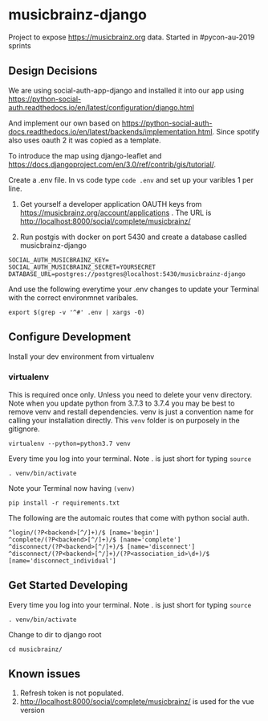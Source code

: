 # musicbrainz-django

Project to expose <https://musicbrainz.org> data. Started in #pycon-au-2019 sprints

## Design Decisions

We are using social-auth-app-django and installed it into our app using <https://python-social-auth.readthedocs.io/en/latest/configuration/django.html>

And implement our own based on <https://python-social-auth-docs.readthedocs.io/en/latest/backends/implementation.html>. Since spotify also uses oauth 2 it was copied as a template.

To introduce the map using django-leaflet and <https://docs.djangoproject.com/en/3.0/ref/contrib/gis/tutorial/>.

Create a .env file. In vs code type `code .env` and set up your varibles 1 per line.

1. Get yourself a developer application OAUTH keys from <https://musicbrainz.org/account/applications> . The URL is <http://localhost:8000/social/complete/musicbrainz/>

2. Run postgis with docker on port 5430 and create a database caslled musicbrainz-django

``` text
SOCIAL_AUTH_MUSICBRAINZ_KEY=
SOCIAL_AUTH_MUSICBRAINZ_SECRET=YOURSECRET
DATABASE_URL=postgres://postgres@localhost:5430/musicbrainz-django
```

And use the following everytime your .env changes to update your Terminal with the correct environmnet varibales.

``` shell
export $(grep -v '^#' .env | xargs -0)
```

## Configure Development

Install your dev environment from virtualenv

### virtualenv

This is required once only. Unless you need to delete your venv directory. Note when you update python from 3.7.3 to 3.7.4 you may be best to remove venv and restall dependencies. venv is just a convention name for calling your installation directly. This `venv` folder is on purposely in the gitignore.

``` shell
virtualenv --python=python3.7 venv
```

Every time you log into your terminal. Note . is just short for typing `source`

``` shell
. venv/bin/activate
```

Note your Terminal now having `(venv)`

``` shell
pip install -r requirements.txt
```

The following are the automaic routes that come with python social auth.

``` text
^login/(?P<backend>[^/]+)/$ [name='begin']
^complete/(?P<backend>[^/]+)/$ [name='complete']
^disconnect/(?P<backend>[^/]+)/$ [name='disconnect']
^disconnect/(?P<backend>[^/]+)/(?P<association_id>\d+)/$ [name='disconnect_individual']
```

## Get Started Developing

Every time you log into your terminal. Note . is just short for typing `source`

``` shell
. venv/bin/activate
```

Change to dir to django root

``` shell
cd musicbrainz/
```

## Known issues

1. Refresh token is not populated.
2. <http://localhost:8000/social/complete/musicbrainz/> is used for the vue version
